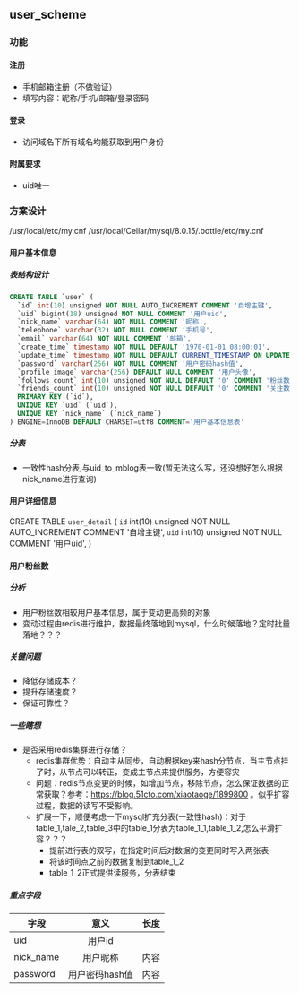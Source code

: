 ## user_scheme
### 功能
#### 注册
* 手机邮箱注册（不做验证）
* 填写内容：昵称/手机/邮箱/登录密码
#### 登录
* 访问域名下所有域名均能获取到用户身份
#### 附属要求
* uid唯一

### 方案设计
/usr/local/etc/my.cnf
/usr/local/Cellar/mysql/8.0.15/.bottle/etc/my.cnf
#### 用户基本信息
##### 表结构设计
```sql
CREATE TABLE `user` (
  `id` int(10) unsigned NOT NULL AUTO_INCREMENT COMMENT '自增主键',
  `uid` bigint(18) unsigned NOT NULL COMMENT '用户uid',
  `nick_name` varchar(64) NOT NULL COMMENT '昵称',
  `telephone` varchar(32) NOT NULL COMMENT '手机号',
  `email` varchar(64) NOT NULL COMMENT '邮箱',
  `create_time` timestamp NOT NULL DEFAULT '1970-01-01 08:00:01',
  `update_time` timestamp NOT NULL DEFAULT CURRENT_TIMESTAMP ON UPDATE CURRENT_TIMESTAMP,
  `password` varchar(256) NOT NULL COMMENT '用户密码hash值',
  `profile_image` varchar(256) DEFAULT NULL COMMENT '用户头像',
  `follows_count` int(10) unsigned NOT NULL DEFAULT '0' COMMENT '粉丝数',
  `friends_count` int(10) unsigned NOT NULL DEFAULT '0' COMMENT '关注数',
  PRIMARY KEY (`id`),
  UNIQUE KEY `uid` (`uid`),
  UNIQUE KEY `nick_name` (`nick_name`)
) ENGINE=InnoDB DEFAULT CHARSET=utf8 COMMENT='用户基本信息表' 
```
##### 分表
* 一致性hash分表,与uid_to_mblog表一致(暂无法这么写，还没想好怎么根据nick_name进行查询)

#### 用户详细信息
CREATE TABLE `user_detail` (
  `id` int(10) unsigned NOT NULL AUTO_INCREMENT COMMENT '自增主键',
  `uid` int(10) unsigned NOT NULL COMMENT '用户uid',
)

#### 用户粉丝数
##### 分析
* 用户粉丝数相较用户基本信息，属于变动更高频的对象
* 变动过程由redis进行维护，数据最终落地到mysql，什么时候落地？定时批量落地？？？

##### 关键问题
* 降低存储成本？
* 提升存储速度？
* 保证可靠性？

##### 一些瞎想
* 是否采用redis集群进行存储？
  - redis集群优势：自动主从同步，自动根据key来hash分节点，当主节点挂了时，从节点可以转正，变成主节点来提供服务，方便容灾
  - 问题：redis节点变更的时候，如增加节点，移除节点，怎么保证数据的正常获取？参考：https://blog.51cto.com/xiaotaoge/1899800 。似乎扩容过程，数据的读写不受影响。
  - 扩展一下，顺便考虑一下mysql扩充分表(一致性hash)：对于table_1,tale_2,table_3中的table_1分表为table_1_1,table_1_2,怎么平滑扩容？？？
    + 提前进行表的双写，在指定时间后对数据的变更同时写入两张表
    + 将该时间点之前的数据复制到table_1_2
    + table_1_2正式提供读服务，分表结束
  

 



##### 重点字段
字段|意义|长度
---|:--:|---:
uid|用户id|
nick_name|用户昵称|内容
password|用户密码hash值|内容